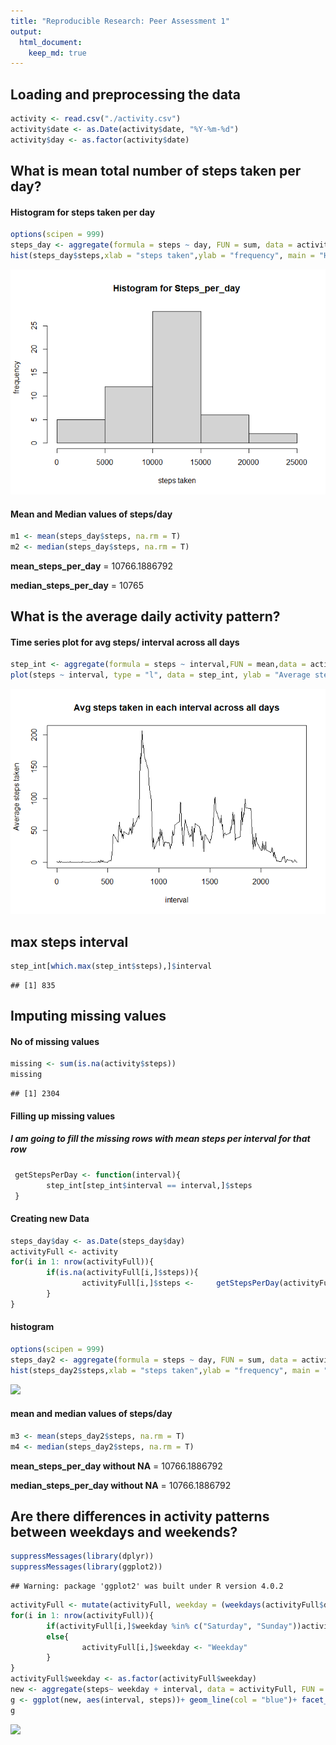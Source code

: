 ```yaml
---
title: "Reproducible Research: Peer Assessment 1"
output: 
  html_document:
    keep_md: true
---
```



## Loading and preprocessing the data

```r
activity <- read.csv("./activity.csv")
activity$date <- as.Date(activity$date, "%Y-%m-%d")
activity$day <- as.factor(activity$date)
```
## What is mean total number of steps taken per day?


#### Histogram for steps taken per day 

```r
options(scipen = 999)
steps_day <- aggregate(formula = steps ~ day, FUN = sum, data = activity)
hist(steps_day$steps,xlab = "steps taken",ylab = "frequency", main = "Histogram for Steps_per_day")
```

![](PA1_template_files/figure-html/unnamed-chunk-2-1.png)<!-- -->




#### Mean and Median values of steps/day

```r
m1 <- mean(steps_day$steps, na.rm = T)
m2 <- median(steps_day$steps, na.rm = T)
```
**mean_steps_per_day** = 10766.1886792

**median_steps_per_day** = 10765

## What is the average daily activity pattern?

#### Time series plot for avg steps/ interval across all days

```r
step_int <- aggregate(formula = steps ~ interval,FUN = mean,data = activity)
plot(steps ~ interval, type = "l", data = step_int, ylab = "Average steps taken", main = "Avg steps taken in each interval across all days")
```



![](PA1_template_files/figure-html/unnamed-chunk-4-1.png)<!-- -->



## max steps interval

```r
step_int[which.max(step_int$steps),]$interval
```

```
## [1] 835
```


## Imputing missing values

#### No of missing values

```r
missing <- sum(is.na(activity$steps))
missing
```

```
## [1] 2304
```

#### Filling up missing values

##### I am going to fill the missing rows with mean steps per interval for that row

```r
 getStepsPerDay <- function(interval){
        step_int[step_int$interval == interval,]$steps      
 }
```
#### Creating new Data

```r
steps_day$day <- as.Date(steps_day$day)
activityFull <- activity
for(i in 1: nrow(activityFull)){
        if(is.na(activityFull[i,]$steps)){
                activityFull[i,]$steps <-     getStepsPerDay(activityFull[i,]$interval)
        }
}
```
#### histogram 

```r
options(scipen = 999)
steps_day2 <- aggregate(formula = steps ~ day, FUN = sum, data = activityFull)
hist(steps_day2$steps,xlab = "steps taken",ylab = "frequency", main = "Histogram for Steps_per_day with No NA's")
```

![](PA1_template_files/figure-html/unnamed-chunk-9-1.png)<!-- -->



#### mean and median values of steps/day

```r
m3 <- mean(steps_day2$steps, na.rm = T)
m4 <- median(steps_day2$steps, na.rm = T)
```
**mean_steps_per_day without NA** = 10766.1886792

**median_steps_per_day without NA** = 10766.1886792

## Are there differences in activity patterns between weekdays and weekends?

```r
suppressMessages(library(dplyr))
suppressMessages(library(ggplot2))
```

```
## Warning: package 'ggplot2' was built under R version 4.0.2
```

```r
activityFull <- mutate(activityFull, weekday = (weekdays(activityFull$date)))
for(i in 1: nrow(activityFull)){
        if(activityFull[i,]$weekday %in% c("Saturday", "Sunday"))activityFull[i,]$weekday <- "Weekend"
        else{
                activityFull[i,]$weekday <- "Weekday"
        }
}
activityFull$weekday <- as.factor(activityFull$weekday)
new <- aggregate(steps~ weekday + interval, data = activityFull, FUN = mean)
g <- ggplot(new, aes(interval, steps))+ geom_line(col = "blue")+ facet_grid(weekday~.)
g
```

![](PA1_template_files/figure-html/unnamed-chunk-11-1.png)<!-- -->
